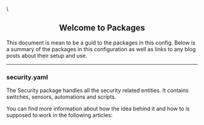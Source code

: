 
\
<h2 align="center">
Welcome to Packages
</h2>

This document is mean to be a guid to the packages in this config. Below is a summary of the packages in this configuration as well as links to any blog posts about their setup and use. 

<hr>


### security.yaml

The Security package handles all the security related entities. It contains switches, sensors, automations and scripts. 

You can find more information about how the idea behind it and how to is supposed to work in the following articles:

